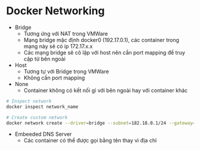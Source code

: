 # Docker Networking

- Bridge
    - Tương ứng với NAT  trong VMWare
    - Mạng bridge mặc định docker0 (192.17.0.1), các container trong mạng này sẽ có ip 172.17.x.x
    - Các mạng bridge sẽ cô lập với host nên cần port mapping để truy cập từ  bên ngoài
- Host
    - Tương tự với Bridge trong VMWare
    - Không cần port mapping
- None
    - Container không có kết nối gì với bên ngoài hay với container khác

```bash
# Inspect network
docker inspect network_name

# Create custom network
docker network create --driver=bridge --subnet=182.18.0.1/24 --gateway=182.18.0.1 wp-mysql-network
```

- Embeeded DNS Server
    - Các container có thể được gọi bằng tên thay vì địa chỉ